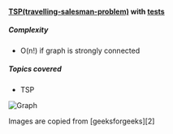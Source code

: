 #### [TSP(travelling-salesman-problem)][1] with [tests][0]

##### Complexity
+ O(n!) if graph is strongly connected

##### Topics covered
+ TSP


![Graph](https://github.com/jonycse/data-structures-algorithms-in-java/tree/master/src/test/java/dsalgo/graph/tsp/tsp.png)


Images are copied from [geeksforgeeks][2]


[1]: https://www.geeksforgeeks.org/travelling-salesman-problem-implementation-using-backtracking/
[0]: https://github.com/jonycse/data-structures-algorithms-in-java/tree/master/src/test/java/dsalgo/graph/tsp
